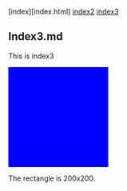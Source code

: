 
<style>
rect { fill:blue; }
p { stroke:blue; }
</style>

[index][index.html]
[index2](index2.html)
[index3](index3.html)

## Index3.md
This is index3

<svg width=200 height=200 viewBox="0 0 200 200">
<rect width=200 height=200 x=0 y=0 />
</svg>

The rectangle is 200x200.
